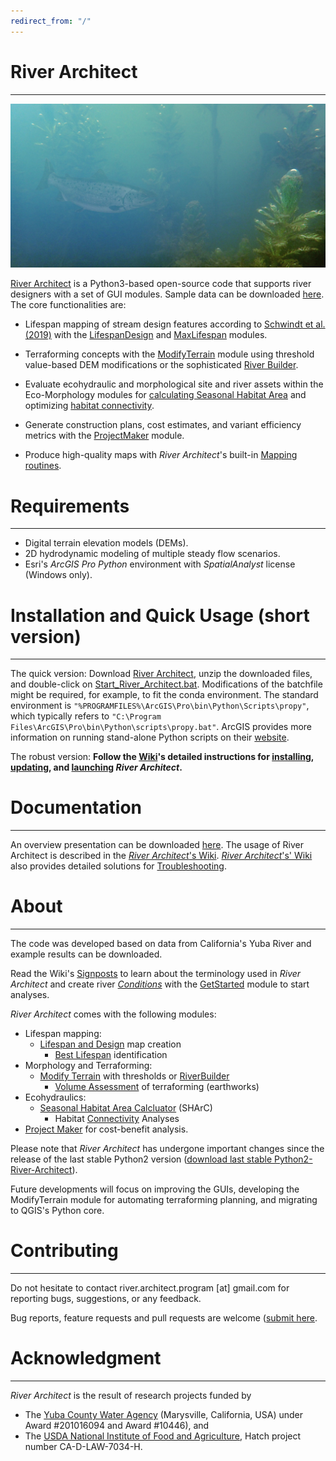 ```yaml
---
redirect_from: "/"
---
```



River Architect
===============

***

![raillu](https://github.com/RiverArchitect/Media/raw/master/images/RA_welcome.png)
<br/>



[River Architect](https://github.com/RiverArchitect/Media/raw/master/docs/RiverArchitect.pdf) is a Python3-based open-source code that supports river designers with a set of GUI modules. Sample data can be downloaded [here](https://github.com/RiverArchitect/SampleData/archive/master.zip). The core functionalities are:

 * Lifespan mapping of stream design features according to [Schwindt et al. (2019)][1] with the [LifespanDesign](https://riverarchitect.github.io/RA_wiki/LifespanDesign) and [MaxLifespan](https://riverarchitect.github.io/RA_wiki/MaxLifespan) modules.   

 * Terraforming concepts with the [ModifyTerrain](https://riverarchitect.github.io/RA_wiki/wiki/ModifyTerrain) module using threshold value-based DEM modifications or the sophisticated [River Builder](https://riverarchitect.github.io/RA_wiki/RiverBuilder).

 * Evaluate ecohydraulic and morphological site and river assets within the Eco-Morphology modules for [calculating Seasonal Habitat Area](https://riverarchitect.github.io/RA_wiki/SHArC) and optimizing [habitat connectivity](https://riverarchitect.github.io/RA_wiki/Connectivity).

 * Generate construction plans, cost estimates, and variant efficiency metrics with the [ProjectMaker](https://riverarchitect.github.io/RA_wiki/ProjectMaker) module.

 * Produce high-quality maps with *River Architect*'s built-in [Mapping routines](https://riverarchitect.github.io/RA_wiki/Mapping).



# Requirements

***

 * Digital terrain elevation models (DEMs).
 * 2D hydrodynamic modeling of multiple steady flow scenarios.
 * Esri's *ArcGIS Pro* *Python* environment with *SpatialAnalyst* license (Windows only).


# Installation and Quick Usage (short version)

***

The quick version: Download [River Architect][5], unzip the downloaded files, and double-click on [Start_River_Architect.bat][1]. Modifications of the batchfile might be required, for example, to fit the conda environment. The standard environment is `"%PROGRAMFILES%\ArcGIS\Pro\bin\Python\Scripts\propy"`, which typically refers to `"C:\Program Files\ArcGIS\Pro\bin\Python\scripts\propy.bat"`. ArcGIS provides more information on running stand-alone Python scripts on their [website](https://pro.arcgis.com/en/pro-app/arcpy/get-started/using-conda-with-arcgis-pro.htm).

The robust version: **Follow the [Wiki](https://riverarchitect.github.io/RA_wiki/Installation#started)'s detailed instructions for [installing](https://riverarchitect.github.io/RA_wiki/Installation#git_install_ra), [updating](https://riverarchitect.github.io/RA_wiki/Installation#update_ra), and [launching](https://riverarchitect.github.io/RA_wiki/Installation#launch_ra) *River Architect*.**



# Documentation

***

An overview presentation can be downloaded [here](https://github.com/RiverArchitect/Media/raw/master/docs/RiverArchitect.pdf). The usage of River Architect is described in the [*River Architect*'s Wiki][3]. [*River Architect*'s' Wiki](https://riverarchitect.github.io/RA_wiki/main_page) also provides detailed solutions for [Troubleshooting](https://riverarchitect.github.io/RA_wiki/Troubleshooting).


# About

***

The code was developed based on data from California's Yuba River and example results can be downloaded.

Read the Wiki's [Signposts][7] to learn about the terminology used in *River Architect* and create river [*Conditions*](https://riverarchitect.github.io/RA_wiki/Signposts#new-condition) with the [GetStarted](https://riverarchitect.github.io/RA_wiki/Signposts#getstarted) module to start analyses. 

*River Architect* comes with the following modules: 
 - Lifespan mapping: 
   	+ [Lifespan and Design](https://riverarchitect.github.io/RA_wiki/LifespanDesign) map creation
      	+ [Best Lifespan](https://riverarchitect.github.io/RA_wiki/MaxLifespan) identification
 - Morphology and Terraforming: 
   	+ [Modify Terrain](https://riverarchitect.github.io/RA_wiki/ModifyTerrain) with thresholds or [RiverBuilder](http://pasternack.ucdavis.edu/research/model-codes/river-builder)
      	+ [Volume Assessment](https://riverarchitect.github.io/RA_wiki/VolumeAssessment) of terraforming (earthworks)
 - Ecohydraulics: 
   	+ [Seasonal Habitat Area Calcluator](https://riverarchitect.github.io/RA_wiki/SHArC) (SHArC)
      	+ Habitat [Connectivity](https://riverarchitect.github.io/RA_wiki/Connectivity) Analyses
 - [Project Maker](https://riverarchitect.github.io/RA_wiki/ProjectMaker) for cost-benefit analysis.

Please note that *River Architect* has undergone important changes since the release of the  last stable Python2 version ([download last stable Python2-River-Architect][8]).

Future developments will focus on improving the GUIs, developing the ModifyTerrain module for automating terraforming planning, and migrating to QGIS's Python core.


# Contributing

***

Do not hesitate to contact river.architect.program [at] gmail.com for reporting bugs, suggestions, or any feedback.

Bug reports, feature requests and pull requests are welcome ([submit here](https://github.com/RiverArchitect/Media).

# Acknowledgment

***

*River Architect* is the result of research projects funded by

 - The [Yuba County Water Agency](https://www.yubawater.org/) (Marysville, California, USA) under Award #201016094 and Award #10446), and
 - The [USDA National Institute of Food and Agriculture](https://nifa.usda.gov/), Hatch project number CA-D-LAW-7034-H.


[1]: https://www.sciencedirect.com/science/article/pii/S0301479718312751 "Lifespan mapping"
[2]: https://github.com/riverarchitect/program
[3]: https://riverarchitect.github.io/RA_wiki/
[4]: https://github.com/RiverArchitect/SampleData/archive/master.zip
[5]: https://github.com/riverarchitect/program/archive/master.zip
[6]: https://riverarchitect.github.io/RA_wiki/Installation
[7]: https://riverarchitect.github.io/RA_wiki/Signposts
[8]: https://www.dropbox.com/s/8d6c096r4ouzxy2/RiverArchitect_Py2.zip?dl=0
